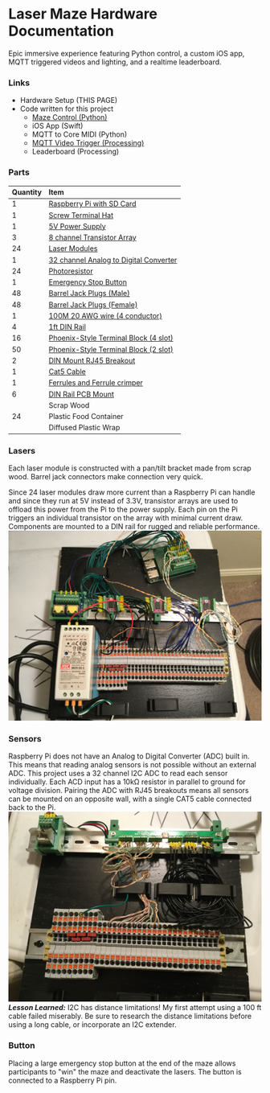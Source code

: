 
# Laser Maze Hardware Documentation
Epic immersive experience featuring Python control, a custom iOS app, MQTT triggered videos and lighting, and a realtime leaderboard.

### Links
- Hardware Setup (THIS PAGE)
- Code written for this project
  - [Maze Control (Python)](https://github.com/samhorne/lasermaze2019)
  - iOS App (Swift)
  - MQTT to Core MIDI (Python)
  - [MQTT Video Trigger (Processing)](https://github.com/samhorne/mqtt-video-trigger)
  - Leaderboard (Processing)

### Parts
| Quantity | Item  |                                                                                                                                                                                                                                                                                                                                                                                                                                                           
|----------|:-----------|
| 1        | [Raspberry Pi with SD Card](raspberry.org)                                                                                                                                                                                                                                                                                                                                                                                                                                 |
| 1        | [Screw Terminal Hat](https://www.amazon.com/Electronics-Salon-Terminal-Breakout-Module-Raspberry/dp/B01M27459S/ref=sr_1_2)                                                                                                                                                                                                                                                                                                                                                 |
| 1        | [5V Power Supply](https://www.amazon.com/gp/product/B005T6SAJI/ref=ppx_yo_dt_b_asin_title_o00_s00?ie=UTF8&psc=1)                                                                                                                                                                                                                                                                                                                                                           |
| 3        | [8 channel Transistor Array](https://www.aliexpress.com/item/32908019845.html?spm=a2g0s.9042311.0.0.5f0b4c4dBp5TRG)                                                                                                                                                                                                                                                                                                                                                        |
| 24       | [Laser Modules](https://www.ebay.com/itm/10pcs-650nm-6mm-5V-5mW-Red-Laser-Dot-Diode-Module-US/192413550626?ssPageName=STRK%3AMEBIDX%3AIT&_trksid=p2057872.m2749.l2649)                                                                                                                                                                                                                                                                                                     |
| 1        | [32 channel Analog to Digital Converter](https://www.tindie.com/products/fercsa/32-channel-adc-wi2c-for-arduino-raspberry-pi/)                                                                                                                                                                                                                                                                                                                                             |
| 24       | [Photoresistor](https://www.ebay.com/itm/50PCS-Photo-Light-Sensitive-Resistor-Photoresistor-Optoresistor-5mm-GL5528/401124461901?ssPageName=STRK%3AMEBIDX%3AIT&_trksid=p2057872.m2749.l2649)                                                                                                                                                                                                                                                                               |
| 1        | [Emergency Stop Button](https://www.amazon.com/gp/product/B005YX0A1M/ref=ppx_yo_dt_b_search_asin_title?ie=UTF8&psc=1)                                                                                                                                                                                                                                                                                                                                                      |
| 48       | [Barrel Jack Plugs (Male)](https://www.ebay.com/myb/PurchaseHistory#PurchaseHistoryOrdersContainer?ipp=25&Period=3&cmid=2749&_trksid=p2057872.m2749.l5117)                                                                                                                                                                                                                                                                                                                 |
| 48       | [Barrel Jack Plugs (Female)](https://www.ebay.com/itm/10Pcs-DC-Power-Female-Jack-Barrel-Plug-Connector-2-1-x-5-5-mm-Terminal-US-Stock/172813450145?ssPageName=STRK%3AMEBIDX%3AIT&_trksid=p2057872.m2749.l2649)                                                                                                                                                                                                                                                             |
| 1        | [100M 20 AWG wire (4 conductor)](https://www.ebay.com/itm/4-PIN-RGB-Extension-Connector-Wire-Cable-Cord-For-3528-5050-RGB-LED-Strip-Light/162856827398?ssPageName=STRK%3AMEBIDX%3AIT&_trksid=p2057872.m2749.l2649)                                                                                                                                                                                                                                                         |
| 4        | [1ft DIN Rail](https://www.amazon.com/gp/product/B07RL53HWY/ref=ppx_yo_dt_b_asin_title_o09_s00?ie=UTF8&psc=1)                                                                                                                                                                                                                                                                                                                                                              |
| 16       | [Phoenix-Style Terminal Block (4 slot)](https://www.aliexpress.com/item/2019-NEW-10-Pcs-PT-2-5-Push-In-Din-Rail-Mounted-Terminal-Blocks-Spring-Screwless/33019362114.html?spm=a2g0s.9042311.0.0.27424c4dY4iqvx)                                                                                                                                                                                                                                                            |
| 50       | [Phoenix-Style Terminal Block (2 slot)](https://www.aliexpress.com/item/2019-NEW-10-Pcs-PT-2-5-Push-In-Din-Rail-Mounted-Terminal-Blocks-Spring-Screwless/33019362114.html?spm=a2g0s.9042311.0.0.27424c4dY4iqvx)                                                                                                                                                                                                                                                            |
| 2        | [DIN Mount RJ45 Breakout](https://www.amazon.com/gp/product/B07CPPJ5PL/ref=ppx_yo_dt_b_asin_title_o00_s00?ie=UTF8&psc=1)                                                                                                                                                                                                                                                                                                                                                   |
| 1        | [Cat5 Cable](https://www.amazon.com/Cable-Matters-Snagless-Ethernet-Black/dp/B007NZGPAY/ref=sxin_2_ac_d_pm?ac_md=1-0-VW5kZXIgJDEw-ac_d_pm&crid=2THR8GWMSIZMG&cv_ct_cx=25+ft+cat6&keywords=25+ft+cat6&pd_rd_i=B007NZGPAY&pd_rd_r=bf59d37c-93fc-4703-b4c1-b46102c051b0&pd_rd_w=6qLCo&pd_rd_wg=dXUsd&pf_rd_p=ef07af27-e48f-451d-ab63-8b6b216a0bc3&pf_rd_r=Q5E3T73PHSD99GNQ918Y&psc=1&qid=1580249070&sprefix=25+ft+ca%2Caps%2C163&sr=1-1-22d05c05-1231-4126-b7c4-3e7a9c0027d0) |
| 1        | [Ferrules and Ferrule crimper](https://www.amazon.com/gp/product/B07212XQTV/ref=ppx_yo_dt_b_asin_title_o02_s00?ie=UTF8&psc=1)                                                                                                                                                                                                                                                                                                                                              |
| 6        | [DIN Rail PCB Mount](https://www.aliexpress.com/item/PCB-35mm-DIN-Rail-Mounting-Adapter-Circuit-Board-Bracket-Holder-Carrier-Clips/32843068712.html?spm=a2g0s.9042311.0.0.27424c4dY4iqvx)                                                                                                                                                                                                                                                                                  |
| | Scrap Wood |
|24| Plastic Food Container|
|| Diffused Plastic Wrap|
### Lasers

Each laser module is constructed with a pan/tilt bracket made from scrap wood. Barrel jack connectors make connection very quick.

Since 24 laser modules draw more current than a Raspberry Pi can handle and since they run at 5V instead of 3.3V, transistor arrays are used to offload this power from the Pi to the power supply. Each pin on the Pi triggers an individual transistor on the array with minimal current draw.
Components are mounted to a DIN rail for rugged and reliable performance.
![enter image description here](/images/lasersTB.JPG)
### Sensors
Raspberry Pi does not have an Analog to Digital Converter (ADC) built in. This means that reading analog sensors is not possible without an external ADC. This project uses a 32 channel I2C ADC to read each sensor individually. Each ACD input has a 10kΩ resistor in parallel to ground for voltage division. Pairing the ADC with RJ45 breakouts means all sensors can be mounted on an opposite wall, with a single CAT5 cable connected back to the Pi.
![enter image description here](/images/sensorsTB.JPG)
***Lesson Learned:*** I2C has distance limitations! My first attempt using a 100 ft cable failed miserably. Be sure to research the distance limitations before using a long cable, or incorporate an I2C extender.

### Button
Placing a large emergency stop button at the end of the maze allows participants to "win" the maze and deactivate the lasers. The button is connected to a Raspberry Pi pin.
